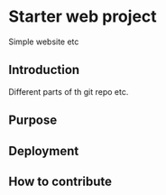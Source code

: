 # Starter web project 

Simple website etc

## Introduction

Different parts of th git repo etc.

## Purpose

## Deployment

## How to contribute